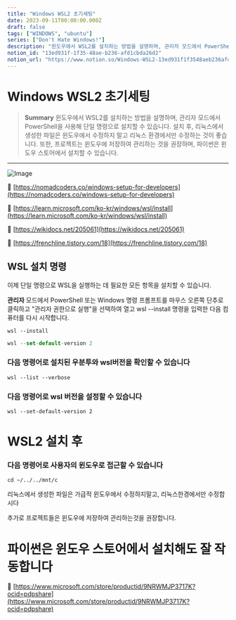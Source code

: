 ```yaml
---
title: "Windows WSL2 초기세팅"
date: 2023-09-11T00:00:00.000Z
draft: false
tags: ["WINDOWS", "ubuntu"]
series: ["Don't Hate Windows!"]
description: "윈도우에서 WSL2를 설치하는 방법을 설명하며, 관리자 모드에서 PowerShell을 사용해 단일 명령으로 설치할 수 있습니다. 설치 후, 리눅스에서 생성한 파일은 윈도우에서 수정하지 말고 리눅스 환경에서만 수정하는 것이 좋습니다. 또한, 프로젝트는 윈도우에 저장하여 관리하는 것을 권장하며, 파이썬은 윈도우 스토어에서 설치할 수 있습니다."
notion_id: "13ed931f-1f35-48ae-b236-afd1cbda26d2"
notion_url: "https://www.notion.so/Windows-WSL2-13ed931f1f3548aeb236afd1cbda26d2"
---
```


# Windows WSL2 초기세팅

> **Summary**
> 윈도우에서 WSL2를 설치하는 방법을 설명하며, 관리자 모드에서 PowerShell을 사용해 단일 명령으로 설치할 수 있습니다. 설치 후, 리눅스에서 생성한 파일은 윈도우에서 수정하지 말고 리눅스 환경에서만 수정하는 것이 좋습니다. 또한, 프로젝트는 윈도우에 저장하여 관리하는 것을 권장하며, 파이썬은 윈도우 스토어에서 설치할 수 있습니다.

---

![Image](https://prod-files-secure.s3.us-west-2.amazonaws.com/09ccd4d5-876c-4bba-bbdf-cc77a0a11257/f01f2d3b-078b-4f40-bed7-3a8c010cffbc/Untitled.png?X-Amz-Algorithm=AWS4-HMAC-SHA256&X-Amz-Content-Sha256=UNSIGNED-PAYLOAD&X-Amz-Credential=ASIAZI2LB466TLM3EZXL%2F20250724%2Fus-west-2%2Fs3%2Faws4_request&X-Amz-Date=20250724T102052Z&X-Amz-Expires=3600&X-Amz-Security-Token=IQoJb3JpZ2luX2VjEAIaCXVzLXdlc3QtMiJHMEUCIBZRrO2jcsLc43a5ylQ%2BUeibP%2FxYk8SWHjKfgcsdoUKOAiEAj%2FDFRN7Hm31Gk3jlJroRZsnv8roFLwRDQZuIrRjW86Aq%2FwMIKhAAGgw2Mzc0MjMxODM4MDUiDOzFnDTvfbppS52bSyrcA0cw359zhgWIZmovr96pWLpyARVOe%2F2hDPYJeZlYzrirsLEuFvx%2Btb5Jba6Gq4ToJA1SK1Gi64Jzxc1E8vHpZutQ3cdgjTZ0nV1ZK5RS0OR9C%2Fj8Nvt88IA%2BmsYWuCyNHQOsqhdMOWNQtMVwptONYVM5PouRU8eUm5CaYxiGin2ANo6oUm5%2FRUVyzbPqk5hBHSs8FIeiTYHsCObXvGS6BXNlxVQwbTfGYW7s20PFTbepaIel1pciUzBqmapcuTkuyidkXzHioiShYLYINQhVSWVaszgWoN7iENz1eOgMMY1bT%2BU7bmCuJxqx0UJMYRcSXcAEQjdVZtQfMKk2QUf2omDEIoDaRY5pevw0WU1H6LqjF2Qr15a0TXdsDf3EO%2FNEU64r7lWga%2BqlcZT4yOW6fHC3us5oNnJmHmnQutbIh7PKE858LG4zHSW%2BBH0IUA%2F7K6M%2FOPp%2FTkdbLGwPkufv%2FEI4x2AiRF2ApfefW7iRuxQYL%2BVA1fesFpvjRlXe1tkvisWeGAR95Lq%2FjR5I6bX8n%2BBOP%2BITY9gpHrsz0%2FXOeINMtVOkzKfN7e4Zx9vbOtwlmGdLvKcX8tYdyWlJ5wf%2FytZF4eXanD5jDU9El7S6Ai4tTIziFS1s8b7xecH3MML1h8QGOqUBgJwbKe73ofqLbhT16zLe2JaZSMuAW34a79IZepJWylPjgR%2FjIzc4h2TorwQ52TWGDXCeephO%2FX8NO4X3O4o%2BAQb4k73ocpTqeM5Hw7El5%2Bc90PHCEoWOjS3XAMI%2BLY6KAiTR5kNCyZNXLyljTX5l%2F4nKHYiDuOiJQepT6OPAcC8j9Ggs%2BxjY1GwhHNKx8bwtO4%2Bj1TCz7UiKCbf6WXr0gNG6ZTOA&X-Amz-Signature=281ce486d1f51b7907150b39e6fc22caf4ff2f40d52b487b99efef096363a1e0&X-Amz-SignedHeaders=host&x-amz-checksum-mode=ENABLED&x-id=GetObject)

🔗 [https://nomadcoders.co/windows-setup-for-developers](https://nomadcoders.co/windows-setup-for-developers)

🔗 [https://learn.microsoft.com/ko-kr/windows/wsl/install](https://learn.microsoft.com/ko-kr/windows/wsl/install)

🔗 [https://wikidocs.net/205061](https://wikidocs.net/205061)

🔗 [https://frenchline.tistory.com/18](https://frenchline.tistory.com/18)

## **WSL 설치 명령**

이제 단일 명령으로 WSL을 실행하는 데 필요한 모든 항목을 설치할 수 있습니다. 

**관리자** 모드에서 PowerShell 또는 Windows 명령 프롬프트를 마우스 오른쪽 단추로 클릭하고 "관리자 권한으로 실행"을 선택하여 열고 wsl --install 명령을 입력한 다음 컴퓨터를 다시 시작합니다.

```plain text
wsl --install
```

```javascript
wsl --set-default-version 2
```

### 다음 명령어로 설치된 우분투와 wsl버전을 확인할 수 있습니다

```shell
wsl --list --verbose
```

### 다음 명령어로 wsl 버전을 설정할 수 있습니다

```shell
wsl --set-default-version 2
```


# WSL2 설치 후

### 다음 명령어로 사용자의 윈도우로 접근할 수 있습니다

```shell
cd ~/../../mnt/c
```

리눅스에서 생성한 파일은 가급적 윈도우에서 수정하지말고, 리눅스한경에서만 수정합시다

추가로 프로젝트들은 윈도우에 저장하여 관리하는것을 권장합니다.


# 파이썬은 윈도우 스토어에서 설치해도 잘 작동합니다

🔗 [https://www.microsoft.com/store/productid/9NRWMJP3717K?ocid=pdpshare](https://www.microsoft.com/store/productid/9NRWMJP3717K?ocid=pdpshare)

